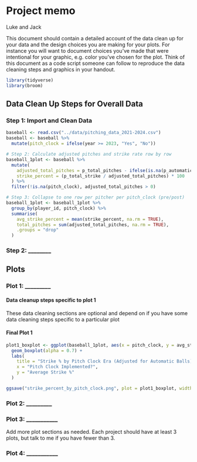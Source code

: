 Project memo
================
Luke and Jack

This document should contain a detailed account of the data clean up for
your data and the design choices you are making for your plots. For
instance you will want to document choices you’ve made that were
intentional for your graphic, e.g. color you’ve chosen for the plot.
Think of this document as a code script someone can follow to reproduce
the data cleaning steps and graphics in your handout.

``` r
library(tidyverse)
library(broom)
```

## Data Clean Up Steps for Overall Data

### Step 1: Import and Clean Data

``` r
baseball <- read.csv("../data/pitching_data_2021-2024.csv")
baseball <- baseball %>%
  mutate(pitch_clock = ifelse(year >= 2023, "Yes", "No"))

# Step 2: Calculate adjusted pitches and strike rate row by row
baseball_1plot <- baseball %>%
  mutate(
    adjusted_total_pitches = p_total_pitches - ifelse(is.na(p_automatic_ball), 0, p_automatic_ball),
    strike_percent = (p_total_strike / adjusted_total_pitches) * 100
  ) %>%
  filter(!is.na(pitch_clock), adjusted_total_pitches > 0)

# Step 3: Collapse to one row per pitcher per pitch_clock (pre/post)
baseball_1plot <- baseball_1plot %>%
  group_by(player_id, pitch_clock) %>%
  summarise(
    avg_strike_percent = mean(strike_percent, na.rm = TRUE),
    total_pitches = sum(adjusted_total_pitches, na.rm = TRUE),
    .groups = "drop"
  )
```

### Step 2: \_\_\_\_\_\_\_\_

## Plots

### Plot 1: \_\_\_\_\_\_\_\_\_

#### Data cleanup steps specific to plot 1

These data cleaning sections are optional and depend on if you have some
data cleaning steps specific to a particular plot

#### Final Plot 1

``` r
plot1_boxplot <- ggplot(baseball_1plot, aes(x = pitch_clock, y = avg_strike_percent, fill = pitch_clock)) +
  geom_boxplot(alpha = 0.7) +
  labs(
    title = "Strike % by Pitch Clock Era (Adjusted for Automatic Balls)",
    x = "Pitch Clock Implemented?",
    y = "Average Strike %"
  ) 

ggsave("strike_percent_by_pitch_clock.png", plot = plot1_boxplot, width = 8, height = 6)
```

### Plot 2: \_\_\_\_\_\_\_\_\_

### Plot 3: \_\_\_\_\_\_\_\_\_\_\_

Add more plot sections as needed. Each project should have at least 3
plots, but talk to me if you have fewer than 3.

### Plot 4: \_\_\_\_\_\_\_\_\_\_\_

